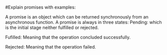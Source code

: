 #Explain promises with examples:

A promise is an object which can be returned synchronously from an asynchronous function.
A promise is always in three states:
Pending: which is the initial stage neither fulfilled or rejected.

Fufilled: Meaning that the operation concluded successfully.

Rejected: Meaning that the operation failed.
